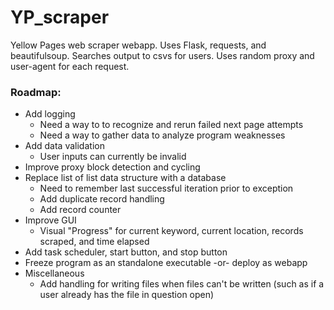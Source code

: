 # YP_scraper  
Yellow Pages web scraper webapp. Uses Flask, requests, and beautifulsoup. Searches output to csvs for users. Uses random proxy and user-agent for each request.

### Roadmap:
* Add logging
  * Need a way to to recognize and rerun failed next page attempts
  * Need a way to gather data to analyze program weaknesses
* Add data validation
  * User inputs can currently be invalid
* Improve proxy block detection and cycling
* Replace list of list data structure with a database
  * Need to remember last successful iteration prior to exception 
  * Add duplicate record handling
  * Add record counter
* Improve GUI
  * Visual "Progress" for current keyword, current location, records scraped, and time elapsed
* Add task scheduler, start button, and stop button
* Freeze program as an standalone executable -or- deploy as webapp
* Miscellaneous
  * Add handling for writing files when files can't be written (such as if a user already has the file in question open)
